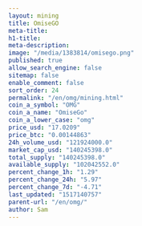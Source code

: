 ```yaml
---
layout: mining
title: OmiseGO
meta-title: 
h1-title: 
meta-description: 
image: "/media/1383814/omisego.png"
published: true
allow_search_engine: false
sitemap: false
enable_comment: false
sort_order: 24
permalink: "/en/omg/mining.html"
coin_a_symbol: "OMG"
coin_a_name: "OmiseGo"
coin_a_lower_case: "omg"
price_usd: "17.0209"
price_btc: "0.00144863"
24h_volume_usd: "121924000.0"
market_cap_usd: "140245398.0"
total_supply: "140245398.0"
available_supply: "102042552.0"
percent_change_1h: "1.29"
percent_change_24h: "5.97"
percent_change_7d: "-4.71"
last_updated: "1517140757"
parent-url: "/en/omg/"
author: Sam
---
```


